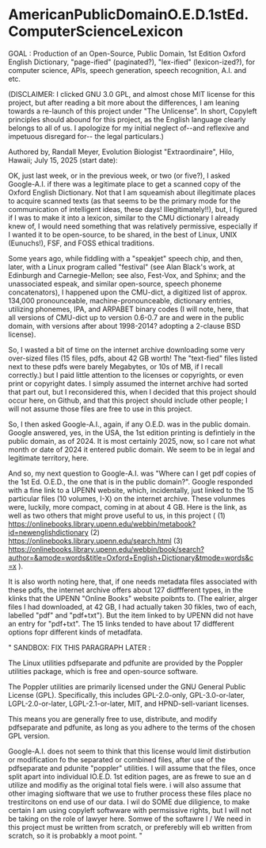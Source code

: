 # AmericanPublicDomainO.E.D.1stEd.ComputerScienceLexicon


GOAL : Production of an Open-Source, Public Domain, 1st Edition Oxford English Dictionary, "page-ified" (paginated?), "lex-ified" (lexicon-ized?), for computer science, APIs, speech generation, speech recognition, A.I. and etc.

(DISCLAIMER: I clicked GNU 3.0 GPL, and almost chose MIT license for this project, but after reading a bit more about the differences, I am leaning towards a re-launch of this project under "The Unlicense". In short, Copyleft principles should abound for this project, as the English language clearly belongs to all of us. I apologize for my initial neglect of--and reflexive and impetuous disregard for-- the legal particulars.)

Authored by, Randall Meyer, Evolution Biologist "Extraordinaire", Hilo, Hawaii; July 15, 2025 (start date):

OK, just last week, or in the previous week, or two (or five?), I asked Google-A.I. if there was a legitimate place to get a scanned copy of the Oxford English Dictionary. Not that I am squeamish about illegitimate places to acquire scanned texts (as that seems to be the primary mode for the communication of intelligent ideas, these days! Illegitimately!!), but, I figured if I was to make it into a lexicon, similar to the CMU dictionary I already knew of, I would need something that was relatively permissive, especially if I wanted it to be open-source, to be shared, in the best of Linux, UNIX (Eunuchs!), FSF, and FOSS ethical traditions.

Some years ago, while fiddling with a "speakjet" speech chip, and then, later, with a Linux program called "festival" (see Alan Black's work, at Edinburgh and Carnegie-Mellon; see also, Fest-Vox, and Sphinx; and the unassociated espeak, and similar open-source, speech phoneme concatenators), I happened upon the CMU-dict, a digitized list of approx. 134,000 pronounceable, machine-pronounceable, dictionary entries, utilizing phonemes, IPA, and ARPABET binary codes (I will note, here, that all versions of CMU-dict up to version 0.6-0.7 are and were in the public domain, with versions after about 1998-2014? adopting a 2-clause BSD license).

So, I wasted a bit of time on the internet archive downloading some very over-sized files (15 files, pdfs, about 42 GB worth! The "text-fied" files listed next to these pdfs were barely Megabytes, or 10s of MB, if I recall correctly.) but I paid little attention to the licenses or copyrights, or even print or copyright dates. I simply assumed the internet archive had sorted that part out, but I reconsidered this, when I decided that this project should occur here, on Github, and that this project should include other people; I  will not assume those files are free to use in this project.

So, I then asked Google-A.I., again, if any O.E.D. was in the public domain. Google answered, yes, in the USA, the 1st edition printing is defintiely in the public domain, as of 2024. It is most certainly 2025, now, so I care not what month or date of 2024 it entered public domain. We seem to be in legal and legitimate territory, here.

And so, my next question to Google-A.I. was "Where can I get pdf copies of the 1st Ed. O.E.D., the one that is in the public domain?". Google responded with a fine link to a UPENN website, which, incidentally, just linked to the 15 particular files (10 volumes, I-X) on the internet archive. These volunmes were, luckily, more compact, coming in at about 4 GB. Here is the link, as well as two others that might prove useful to us, in this project ( (1) https://onlinebooks.library.upenn.edu/webbin/metabook?id=newenglishdictionary (2) https://onlinebooks.library.upenn.edu/search.html (3) https://onlinebooks.library.upenn.edu/webbin/book/search?author=&amode=words&title=Oxford+English+Dictionary&tmode=words&c=x ).

It is also worth noting here, that, if one needs metadata files associated with these pdfs, the internet archive offers about 127 didffferent types, in the klinks that the UPENN "Online Books" website poibnts to. (The ealrier, alrger files I had downloaded, at 42 GB, I had actually taken 30 fikles, two of each, labelled "pdf" and "pdf+txt"). But the item linked to by UPENN did not have an entry for "pdf+txt". The 15 links tended to have about 17 didfferent options fopr different kinds of metadfata.



"
SANDBOX: FIX THIS PARAGRAPH LATER : 

The Linux utilities pdfseparate and pdfunite are provided by the Poppler utilities package, which is free and open-source software. 

The Poppler utilities are primarily licensed under the GNU General Public License (GPL). Specifically, this includes GPL-2.0-only, GPL-3.0-or-later, LGPL-2.0-or-later, LGPL-2.1-or-later, MIT, and HPND-sell-variant licenses. 

This means you are generally free to use, distribute, and modify pdfseparate and pdfunite, as long as you adhere to the terms of the chosen GPL version.

Google-A.I. does not seem to think that this license would limit distirbution or modification fo the separated or combined files, after use of the pdfseparate and pdunite "poppler" utilities. I will assume that the files, once split apart into individual IO.E.D. 1st edition pages, are as frewe to sue an d utilize and modifiy as the original total fiels were. i will also assume that other imaging sioftware that we use to fruther process these files place no trestircitons on end use of our data. I wil do SOME due diligience, to make certain I am using copyleft softwware with permsissive rights, but I will not be taking on the role of lawyer here. Somwe of the softawre I / We need in this project must be written from scratch, or preferebly will eb written from scratch, so it is probabkly a moot point.
"
